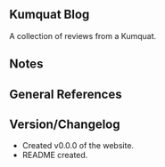## Kumquat Blog

A collection of reviews from a Kumquat.

## Notes

## General References

## Version/Changelog

* Created v0.0.0 of the website.
* README created.

